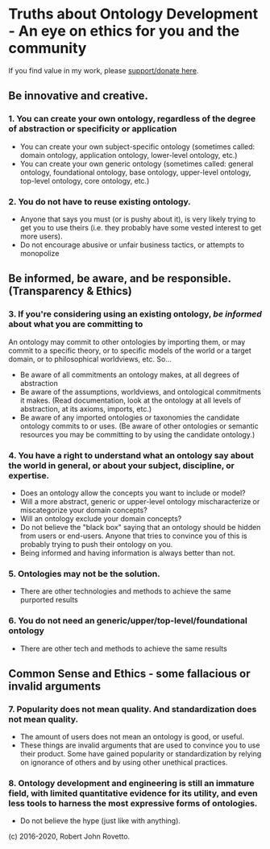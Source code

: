 # Truths about Ontology Development - An eye on ethics for you and the community

If you find value in my work, please [support/donate here](https://gogetfunding.com/knowledge-organization-services-ontology-terminology-metadata-concept-analysis/).

## Be innovative and creative.
### 1. You can create your own ontology, regardless of the degree of abstraction or specificity or application
- You can create your own subject-specific ontology (sometimes called: domain ontology, application ontology, lower-level ontology, etc.)
- You can create your own generic ontology (sometimes called: general ontology, foundational ontology, base ontology, upper-level ontology, top-level ontology, core ontology, etc.)

### 2. You do not have to reuse existing ontology.
- Anyone that says you must (or is pushy about it), is very likely trying to get you to use theirs (i.e. they probably have some vested interest to get more users).
- Do not encourage abusive or unfair business tactics, or attempts to monopolize

## Be informed, be aware, and be responsible. (Transparency & Ethics)
### 3. If you're considering using an existing ontology, _be informed_ about what you are committing to
An ontology may commit to other ontologies by importing them, or may commit to a specific theory, or to specific models of the world or a target domain, or to philosophical worldviews, etc. So...
- Be aware of all commitments an ontology makes, at all degrees of abstraction
- Be aware of the assumptions, worldviews, and ontological commitments it makes. (Read documentation, look at the ontology at all levels of abstraction, at its axioms, imports, etc.)
- Be aware of any imported ontologies or taxonomies the candidate ontology commits to or uses.
(Be aware of other ontologies or semantic resources you may be committing to by using the candidate ontology.)

### 4. You have a right to understand what an ontology say about the world in general, or about your subject, discipline, or expertise.
- Does an ontology allow the concepts you want to include or model?
- Will a more abstract, generic or upper-level ontology mischaracterize or miscategorize your domain concepts? 
- Will an ontology exclude your domain concepts? 
- Do not believe the "black box" saying that an ontology should be hidden from users or end-users. Anyone that tries to convince you of this is probably trying to push their ontology on you.
- Being informed and having information is always better than not.

### 5. Ontologies may not be the solution.
- There are other technologies and methods to achieve the same purported results

### 6. You do not need an generic/upper/top-level/foundational ontology
- There are other tech and methods to achieve the same results

## Common Sense and Ethics - some fallacious or invalid arguments

### 7. Popularity does not mean quality. And standardization does not mean quality.
- The amount of users does not mean an ontology is good, or useful.
- These things are invalid arguments that are used to convince you to use their product. Some have gained popularity or standardization by relying on ignorance of others and by using other unethical practices.

### 8. Ontology development and engineering is still an immature field, with limited quantitative evidence for its utility, and even less tools to harness the most expressive forms of ontologies.
- Do not believe the hype (just like with anything).


(c) 2016-2020, Robert John Rovetto.
